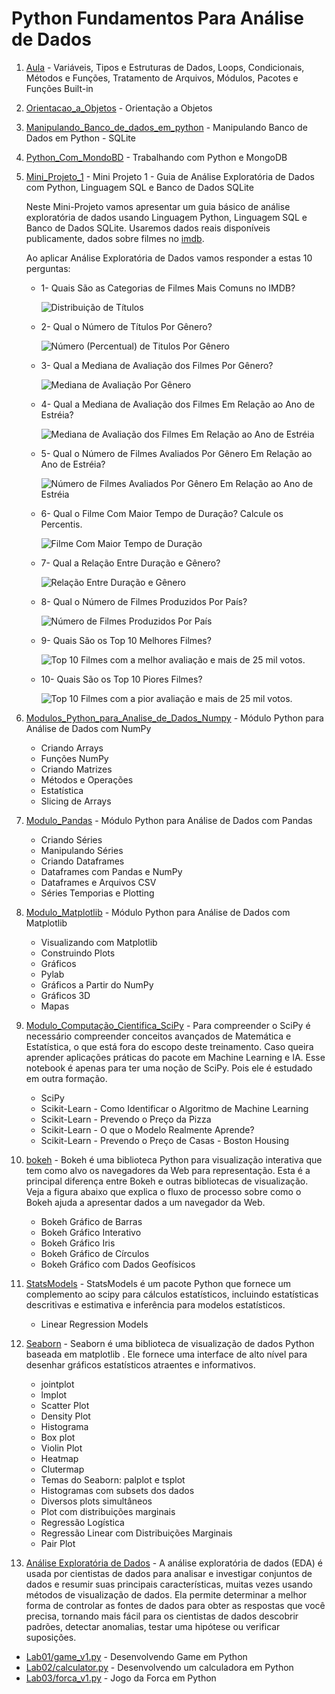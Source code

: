 # Python Fundamentos Para Análise de Dados


1. [Aula](https://github.com/leonardodamata/Python_Analise_Dados/blob/main/Aula.ipynb) - Variáveis, Tipos e Estruturas de Dados, Loops, Condicionais, Métodos e Funções, Tratamento de Arquivos, Módulos, Pacotes e Funções Built-in
1. [Orientacao_a_Objetos](https://github.com/leonardodamata/Python_Analise_Dados/blob/main/Orientacao_a_Objetos.ipynb) - Orientação a Objetos
1. [Manipulando_Banco_de_dados_em_python](https://github.com/leonardodamata/Python_Analise_Dados/blob/main/Manipulando_Banco_de_dados_em_python.ipynb) - Manipulando Banco de Dados em Python - SQLite
1. [Python_Com_MondoBD](https://github.com/leonardodamata/Python_Analise_Dados/blob/main/Python_Com_MondoBD.ipynb) - Trabalhando com Python e MongoDB
1. [Mini_Projeto_1](https://github.com/leonardodamata/Python_Analise_Dados/blob/main/Mini_Projeto_1.ipynb) - Mini Projeto 1 - Guia de Análise Exploratória de Dados com Python, Linguagem SQL e Banco de Dados SQLite

    Neste Mini-Projeto vamos apresentar um guia básico de análise exploratória de dados usando Linguagem Python, Linguagem SQL e Banco de Dados SQLite. Usaremos dados reais disponíveis publicamente, dados sobre filmes no [imdb](https://www.imdb.com/interfaces/).

    Ao aplicar Análise Exploratória de Dados vamos responder a estas 10 perguntas:

    - 1- Quais São as Categorias de Filmes Mais Comuns no IMDB?

        <img src="/imagem/resposta01.png" alt="Distribuição de Títulos"/>

    - 2- Qual o Número de Títulos Por Gênero?

        <img src="/imagem/resposta02.png" alt="Número (Percentual) de Titulos Por Gênero"/>

    - 3- Qual a Mediana de Avaliação dos Filmes Por Gênero?

        <img src="/imagem/resposta03.png" alt="Mediana de Avaliação Por Gênero"/>

    - 4- Qual a Mediana de Avaliação dos Filmes Em Relação ao Ano de Estréia?

        <img src="/imagem/resposta04.png" alt="Mediana de Avaliação dos Filmes Em Relação ao Ano de Estréia"/>

    - 5- Qual o Número de Filmes Avaliados Por Gênero Em Relação ao Ano de Estréia?

        <img src="/imagem/resposta05.png" alt="Número de Filmes Avaliados Por Gênero Em Relação ao Ano de Estréia"/>

    - 6- Qual o Filme Com Maior Tempo de Duração? Calcule os Percentis.

        <img src="/imagem/resposta06.png" alt="Filme Com Maior Tempo de Duração"/>

    - 7- Qual a Relação Entre Duração e Gênero?

        <img src="/imagem/resposta07.png" alt="Relação Entre Duração e Gênero"/>

    - 8- Qual o Número de Filmes Produzidos Por País?

        <img src="/imagem/resposta08.png" alt="Número de Filmes Produzidos Por País"/>

    - 9- Quais São os Top 10 Melhores Filmes?

         <img src="/imagem/resposta09.png" alt="Top 10 Filmes com a melhor avaliação e mais de 25 mil votos."/>

    - 10- Quais São os Top 10 Piores Filmes?

        <img src="/imagem/resposta10.png" alt="Top 10 Filmes com a pior avaliação e mais de 25 mil votos."/>

1. [Modulos_Python_para_Analise_de_Dados_Numpy](https://github.com/leonardodamata/Python_Analise_Dados/blob/main/Modulos_Python_para_Analise_de_Dados_Numpy.ipynb) - Módulo Python para Análise de Dados com NumPy
    - Criando Arrays
    - Funções NumPy
    - Criando Matrizes
    - Métodos e Operações
    - Estatística
    - Slicing de Arrays

1. [Modulo_Pandas](https://github.com/leonardodamata/Python_Analise_Dados/blob/main/Modulo_Pandas.ipynb) - Módulo Python para Análise de Dados com Pandas
    - Criando Séries
    - Manipulando Séries
    - Criando Dataframes
    - Dataframes com Pandas e NumPy
    - Dataframes e Arquivos CSV
    - Séries Temporias e Plotting

1. [Modulo_Matplotlib](https://github.com/leonardodamata/Python_Analise_Dados/blob/main/Modulo_Matplotlib.ipynb) - Módulo Python para Análise de Dados com Matplotlib
    - Visualizando com Matplotlib
    - Construindo Plots
    - Gráficos
    - Pylab
    - Gráficos a Partir do NumPy
    - Gráficos 3D
    - Mapas   

1. [Modulo_Computação_Cientifica_SciPy](https://github.com/leonardodamata/Python_Analise_Dados/blob/main/Modulo_Computação_Cientifica_SciPy.ipynb) - Para compreender o SciPy é necessário compreender conceitos avançados de Matemática e Estatística, o que está fora do escopo deste treinamento. Caso queira aprender aplicações práticas do pacote em Machine Learning e IA. Esse notebook é apenas para ter uma noção de SciPy. Pois ele é estudado em outra formação.
    - SciPy
    - Scikit-Learn - Como Identificar o Algoritmo de Machine Learning
    - Scikit-Learn - Prevendo o Preço da Pizza
    - Scikit-Learn - O que o Modelo Realmente Aprende?
    - Scikit-Learn - Prevendo o Preço de Casas - Boston Housing

1. [bokeh](https://github.com/leonardodamata/Python_Analise_Dados/blob/main/bokeh.ipynb) - Bokeh é uma biblioteca Python para visualização interativa que tem como alvo os navegadores da Web para representação. Esta é a principal diferença entre Bokeh e outras bibliotecas de visualização. Veja a figura abaixo que explica o fluxo de processo sobre como o Bokeh ajuda a apresentar dados a um navegador da Web.

    - Bokeh Gráfico de Barras
    - Bokeh Gráfico Interativo
    - Bokeh Gráfico Iris
    - Bokeh Gráfico de Círculos
    - Bokeh Gráfico com Dados Geofísicos

1. [StatsModels](https://github.com/leonardodamata/Python_Analise_Dados/blob/main/StatsModels.ipynb) - StatsModels é  um pacote Python que fornece um complemento ao scipy para cálculos estatísticos, incluindo estatísticas descritivas e estimativa e inferência para modelos estatísticos.

    - Linear Regression Models

1. [Seaborn](https://github.com/leonardodamata/Python_Analise_Dados/blob/main/seaborn.ipynb) - Seaborn é uma biblioteca de visualização de dados Python baseada em matplotlib . Ele fornece uma interface de alto nível para desenhar gráficos estatísticos atraentes e informativos.

    - jointplot
    - lmplot
    - Scatter Plot
    - Density Plot
    - Histograma
    - Box plot
    - Violin Plot
    - Heatmap
    - Clutermap
    - Temas do Seaborn: palplot e tsplot
    - Histogramas com subsets dos dados
    - Diversos plots simultâneos
    - Plot com distribuições marginais
    - Regressão Logística
    - Regressão Linear com Distribuições Marginais
    - Pair Plot

1. [Análise Exploratória de Dados](https://github.com/leonardodamata/Python_Analise_Dados/blob/main/Analise_Exploratoria_Dados.ipynb) - A análise exploratória de dados (EDA) é usada por cientistas de dados para analisar e investigar conjuntos de dados e resumir suas principais características, muitas vezes usando métodos de visualização de dados. Ela permite determinar a melhor forma de controlar as fontes de dados para obter as respostas que você precisa, tornando mais fácil para os cientistas de dados descobrir padrões, detectar anomalias, testar uma hipótese ou verificar suposições.

- [Lab01/game_v1.py](https://github.com/leonardodamata/Python_Analise_Dados/blob/main/Lab01/game_v1.py) - Desenvolvendo Game em Python
- [Lab02/calculator.py](https://github.com/leonardodamata/Python_Analise_Dados/blob/main/Lab02/calculator.py) - Desenvolvendo um calculadora em Python
- [Lab03/forca_v1.py](https://github.com/leonardodamata/Python_Analise_Dados/blob/main/Lab03/forca_v1.py) - Jogo da Forca em Python
